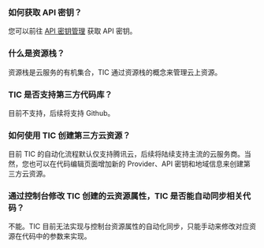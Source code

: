 ### 如何获取 API 密钥？
您可以前往 [API 密钥管理](https://console.cloud.tencent.com/cam/capi) 获取 API 密钥。

### 什么是资源栈？
资源栈是云服务的有机集合，TIC 通过资源栈的概念来管理云上资源。

### TIC 是否支持第三方代码库？

目前不支持，后续将支持 Github。

### 如何使用 TIC 创建第三方云资源？

目前 TIC 的自动化流程默认仅支持腾讯云，后续将陆续支持主流的云服务商。当然，您也可以在代码编辑页面增加新的 Provider、API 密钥和地域信息来创建第三方云资源。

### 通过控制台修改 TIC 创建的云资源属性，TIC 是否能自动同步相关代码？

不能。TIC 目前无法实现与控制台资源属性的自动化同步，只能手动来修改对应资源在代码中的参数来实现。

